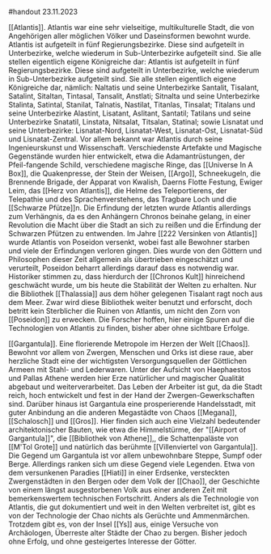 #handout 
23.11.2023

[[Atlantis]]. Atlantis war eine sehr vielseitige, multikulturelle Stadt, die von Angehörigen aller möglichen Völker und Daseinsformen bewohnt wurde. Atlantis ist aufgeteilt in fünf Regierungsbezirke. Diese sind aufgeteilt in Unterbezirke, welche wiederum in Sub-Unterbezirke aufgeteilt sind. Sie alle stellen eigentlich eigene Königreiche dar: Atlantis ist aufgeteilt in fünf Regierungsbezirke. Diese sind aufgeteilt in Unterbezirke, welche wiederum in Sub-Unterbezirke aufgeteilt sind. Sie alle stellen eigentlich eigene Königreiche dar, nämlich: Naltatis und seine Unterbezirke Santalit, Tisalant, Satalint, Sitaltan, Tintasal, Tansalit, Anstlati; Sitnalta und seine Unterbezirke Stalinta, Satintal, Stanilat, Talnatis, Nastilat, Titanlas, Tinsalat; Titalans und seine Unterbezirke Alastint, Lisatant, Aslitant, Santatil; Tatilans und seine Unterbezirke Snatatil, Linstata, Nitsalat, Titsalan, Statinal; sowie Lisnatat und seine Unterbezirke: Lisnatat-Nord, Lisnatat-West, Lisnatat-Ost, Lisnatat-Süd und Lisnatat-Zentral.
Vor allem bekannt war Atlantis durch seine Ingenieurskunst und Wissenschaft. Verschiedenste Artefakte und Magische Gegenstände wurden hier entwickelt, etwa die Adamantrüstungen, der Pfeil-fangende Schild, verschiedene magische Ringe, das [[Universe In A Box]], die Quakenpresse, der Stein der Weisen, [[Argo]], Schneekugeln, die Brennende Brigade, der Apparat von Kwalish, Daerns Flotte Festung, Ewiger Leim, das [[Herz von Atlantis]], die Helme des Teleportierens, der Telepathie und des Sprachenverstehens, das Tragbare Loch und die [[Schwarze Pfütze]]n.
Die Erfindung der letzten wurde Atlantis allerdings zum Verhängnis, da es den Anhängern Chronos beinahe gelang, in einer Revolution die Macht über die Stadt an sich zu reißen und die Erfindung der Schwarzen Pfützen zu entwenden. Im Jahre [[222 Versinken von Atlantis]] wurde Atlantis von Poseidon versenkt, wobei fast alle Bewohner starben und viele der Erfindungen verloren gingen. Dies wurde von den Göttern und Philosophen dieser Zeit allgemein als übertrieben eingeschätzt und verurteilt, Poseidon beharrt allerdings darauf dass es notwendig war. Historiker stimmen zu, dass hierdurch der [[Chronos Kult]] hinreichend geschwächt wurde, um bis heute die Stabilität der Welten zu erhalten.
Nur die Bibliothek [[Thalassia]] aus dem höher gelegenen Tisalant ragt noch aus dem Meer. Zwar wird diese Bibliothek weiter benutzt und erforscht, doch betritt kein Sterblicher die Ruinen von Atlantis, um nicht den Zorn von [[Poseidon]] zu erwecken. Die Forscher hoffen, hier einige Spuren auf die Technologien von Atlantis zu finden, bisher aber ohne sichtbare Erfolge.

[[Gargantula]]. Eine florierende Metropole im Herzen der Welt [[Chaos]]. Bewohnt vor allem von Zwergen, Menschen und Orks ist diese raue, aber herzliche Stadt eine der wichtigsten Versorgungsquellen der Göttlichen Armeen mit Stahl- und Lederwaren. Unter der Aufsicht von Haephaestos und Pallas Athene werden hier Erze natürlicher und magischer Qualität abgebaut und weiterverarbeitet. Das Leben der Arbeiter ist gut, da die Stadt reich, hoch entwickelt und fest in der Hand der Zwergen-Gewerkschaften sind.
Darüber hinaus ist Gargantula eine prosperierende Handelsstadt, mit guter Anbindung an die anderen Megastädte von Chaos [[Megana]], [[Schalosch]] und [[Gros]]. Hier finden sich auch eine Vielzahl bedeutender architektonischer Bauten, wie etwa die Himmelstürme, der "[[Airport of Gargantula]]", die [[Bibliothek von Athene]],, die Schattenpaläste von [[M'Tol Grote]] und natürlich das berühmte [[Villenviertel von Gargantula]].
Die Gegend um Gargantula ist vor allem unbewohnbare Steppe, Sumpf oder Berge. Allerdings ranken sich um diese Gegend viele Legenden. Etwa von dem versunkenen Paradies [[Hiati]] in einer Erdsenke, versteckten Zwergenstädten in den Bergen oder dem Volk der [[Chao]], der Geschichte von einem längst ausgestorbenen Volk aus einer anderen Zeit mit bemerkenswertem technischen Fortschritt. Anders als die Technologie von Atlantis, die gut dokumentiert und weit in den Welten verbreitet ist, gibt es von der Technologie der Chao nichts als Gerüchte und Ammenmärchen. Trotzdem gibt es, von der Insel [[Ys]] aus, einige Versuche von Archäologen, Überreste alter Städte der Chao zu bergen. Bisher jedoch ohne Erfolg, und ohne gesteigertes Interesse der Götter.